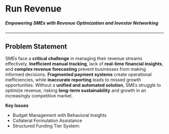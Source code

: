 # Run Revenue
##### Empowering SMEs with Revenue Optimization and Investor Networking

--- 
 
## **Problem Statement**  
SMEs face a **critical challenge** in managing their revenue streams effectively. **Inefficient manual tracking**, lack of **real-time financial insights**, and **complex revenue forecasting** prevent businesses from making informed decisions. **Fragmented payment systems** create operational inefficiencies, while **inaccurate reporting** leads to missed growth opportunities. Without a **unified and automated solution**, SMEs struggle to optimize revenue, risking **long-term sustainability** and growth in an increasingly competitive market.

**Key Issues**  
- Budget Management with Behavioral Insights
- Collateral Formulation Assistance
- Structured Funding Tier System:


